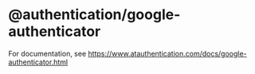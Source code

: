 # @authentication/google-authenticator

For documentation, see https://www.atauthentication.com/docs/google-authenticator.html